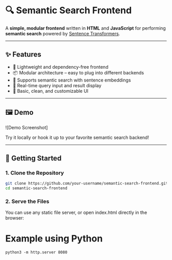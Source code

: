 # 🔍 Semantic Search Frontend

A **simple, modular frontend** written in **HTML** and **JavaScript** for performing **semantic search** powered by [Sentence Transformers](https://www.sbert.net/).

---

## ✨ Features

- 🔧 Lightweight and dependency-free frontend
- 📦 Modular architecture – easy to plug into different backends
- 🔎 Supports semantic search with sentence embeddings
- 💬 Real-time query input and result display
- 🎨 Basic, clean, and customizable UI

---

## 🖼️ Demo

![Demo Screenshot]

Try it locally or hook it up to your favorite semantic search backend!

---

## 🚀 Getting Started

### 1. Clone the Repository

```bash
git clone https://github.com/your-username/semantic-search-frontend.git
cd semantic-search-frontend
```
### 2. Serve the Files
You can use any static file server, or open index.html directly in the browser:

# Example using Python
```
python3 -m http.server 8080
```
